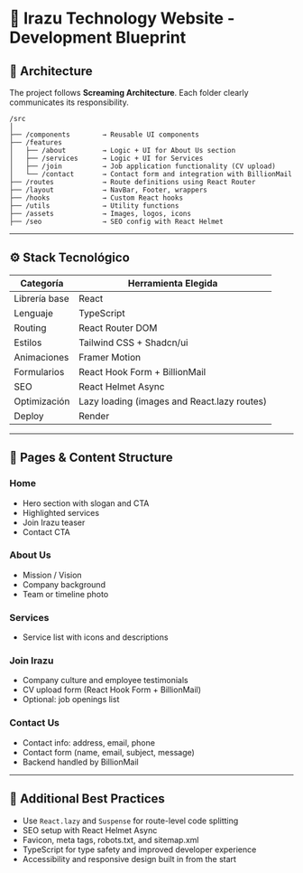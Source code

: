
# 🧭 Irazu Technology Website - Development Blueprint

## 🧱 Architecture

The project follows **Screaming Architecture**. Each folder clearly communicates its responsibility.

```
/src
│
├── /components        → Reusable UI components
├── /features
│   ├── /about         → Logic + UI for About Us section
│   ├── /services      → Logic + UI for Services
│   ├── /join          → Job application functionality (CV upload)
│   └── /contact       → Contact form and integration with BillionMail
├── /routes            → Route definitions using React Router
├── /layout            → NavBar, Footer, wrappers
├── /hooks             → Custom React hooks
├── /utils             → Utility functions
├── /assets            → Images, logos, icons
├── /seo               → SEO config with React Helmet
```

---

## ⚙️ Stack Tecnológico

| Categoría       | Herramienta Elegida                         |
|------------------|---------------------------------------------|
| Librería base    | React                                       |
| Lenguaje         | TypeScript                                  |
| Routing          | React Router DOM                            |
| Estilos          | Tailwind CSS + Shadcn/ui                    |
| Animaciones      | Framer Motion                               |
| Formularios      | React Hook Form + BillionMail               |
| SEO              | React Helmet Async                          |
| Optimización     | Lazy loading (images and React.lazy routes) |
| Deploy           | Render                                      |

---

## 📄 Pages & Content Structure

### Home
- Hero section with slogan and CTA
- Highlighted services
- Join Irazu teaser
- Contact CTA

### About Us
- Mission / Vision
- Company background
- Team or timeline photo

### Services
- Service list with icons and descriptions

### Join Irazu
- Company culture and employee testimonials
- CV upload form (React Hook Form + BillionMail)
- Optional: job openings list

### Contact Us
- Contact info: address, email, phone
- Contact form (name, email, subject, message)
- Backend handled by BillionMail

---

## 🎯 Additional Best Practices

- Use `React.lazy` and `Suspense` for route-level code splitting
- SEO setup with React Helmet Async
- Favicon, meta tags, robots.txt, and sitemap.xml
- TypeScript for type safety and improved developer experience
- Accessibility and responsive design built in from the start
